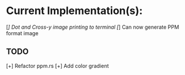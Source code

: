 #   Current Implementation(s):
[*] Dot and Cross-y image printing to terminal
[*] Can now generate PPM format image
## TODO
[+] Refactor ppm.rs 
[+] Add color gradient 